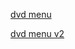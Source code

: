 [dvd menu](https://ev-bro.github.io/gpt-html/DVD2/dvd.html)

[dvd menu v2](https://ev-bro.github.io/gpt-html/DVD2/dvd2.html)
